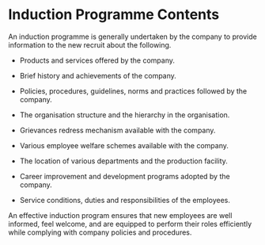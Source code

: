 # Induction Programme Contents

An induction programme is generally undertaken by the company to provide information to the new recruit about the following. 

- Products and services offered by the company. 

- Brief history and achievements of the company. 

- Policies, procedures, guidelines, norms and practices followed by the company. 

- The organisation structure and the hierarchy in the organisation. 

- Grievances redress mechanism available with the company. 

- Various employee welfare schemes available with the company. 

- The location of various departments and the production facility. 

- Career improvement and development programs adopted by the company. 

- Service conditions, duties and responsibilities of the employees.

An effective induction program ensures that new employees are well informed, feel welcome, and are equipped to perform their roles efficiently while complying with company policies and procedures.